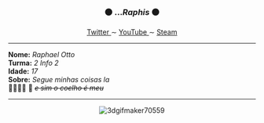 <article>
  <div>
    <h3 align="center">⚫ ...<i>Raphis</i> ⚫</h3>
  </div>
  <p align="center">
    <a href="https://twitter.com/Raphis_____"> Twitter </a>
     ∼ 
    <a href="https://www.youtube.com/channel/UCRiaivH1MtlQhBzdoqcleJw"> YouTube </a>
     ∼ 
    <a href="https://steamcommunity.com/id/Raphis65"> Steam </a>
  </p>
  
 <hr>
 
  <p>
    <b>Nome:</b> <i>Raphael Otto</i> <br>
    <b>Turma:</b> <i>2 Info 2</i> <br>
    <b>Idade:</b> <i>17</i> <br>
    <b>Sobre:</b> <i>Segue minhas coisas la</i> <br>
       ᲼᲼᲼᲼ ᲼ <del><i>e sim o coelho é meu</i></del>
  </p>
    
 <hr>
 
 <div align="center">
 
  ![3dgifmaker70559](https://user-images.githubusercontent.com/101464708/183543934-44ea38f9-9f08-4c75-b7e5-bc507f318e33.gif)
  
 </div>


</article>
  
